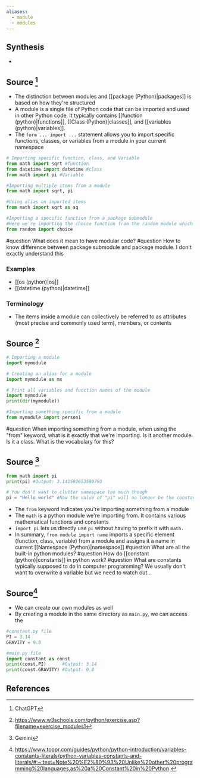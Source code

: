 ```yaml
---
aliases:
  - module
  - modules
---
```

## Synthesis
- 
## Source [^1]
- The distinction between modules and [[package (Python)|packages]] is based on how they're structured
- A module is a single file of Python code that can be imported and used in other Python code. It typically contains [[function (python)|functions]], [[Class (Python)|classes]], and [[variables (python)|variables]].
- The `form ... import ...` statement allows you to import specific functions, classes, or variables from a module in your current namespace

```python
# Importing specific function, class, and Variable
from math import sqrt #function
from datetime import datetime #class
from math import pi #Variable

#Importing multiple items from a module
from math import sqrt, pi

#Using alias on imported items
from math import sqrt as sq

#Importing a specific function from a package submodule
#Here we're importing the choice function from the random module which is part of the random package 
from random import choice
```
#question What does it mean to have modular code? 
#question How to know difference between package submodule and package module. I don't exactly understand this
### Examples
- [[os (python)|os]]
- [[datetime (python)|datetime]]

### Terminology
- The items inside a module can collectively be referred to as attributes (most precise and commonly used term), members, or contents

## Source [^2]
```python
# Importing a module
import mymodule

# Creating an alias for a module
import mymodule as mx

# Print all variables and function names of the module
import mymodule
print(dir(mymodule))

#Importing something specific from a module
from mymodule import person1

```
#question When importing something from a module, when using the "from" keyword, what is it exactly that we're importing. Is it another module. Is it a class. What is the vocabulary for this?

## Source [^3]
```python
from math import pi
print(pi) #Output: 3.141592653589793

# You don't want to clutter namespace too much though
pi = "Hello world" #Now the value of "pi" will no longer be the constant above


```
- The `from` keyword indicates you're importing something from a module
- The `math` is a python module we're importing from. It contains various mathematical functions and constants
- `import pi` lets us directly use `pi` without having to prefix it with `math.`
- In summary, `from module import name` imports a specific element (function, class, variable) from a module and assigns it a name in current [[Namespace (Python)|namespace]]
#question What are all the built-in python modules? 
#question How do [[constant (python)|constants]] in python work? 
#question What are constants typically supposed to do in computer programming? We usually don't want to overwrite a variable but we need to watch out...

## Source[^4]
- We can create our own modules as well
- By creating a module in the same directory as `main.py`, we can access the 

```python
#constant.py file
PI = 3.14
GRAVITY = 9.8

#main.py file
import constant as const
print(const.PI)      #Output: 3.14
print(const.GRAVITY) #Output: 9.8
```

## References

[^1]: ChatGPT
[^2]: https://www.w3schools.com/python/exercise.asp?filename=exercise_modules1
[^3]: Gemini
[^4]: https://www.toppr.com/guides/python/python-introduction/variables-constants-literals/python-variables-constants-and-literals/#:~:text=Note%20%E2%80%93%20Unlike%20other%20programming%20languages,as%20a%20Constant%20in%20Python.